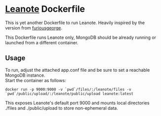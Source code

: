 # [Leanote](http://leanote.org/) Dockerfile

This is yet another Dockerfile to run Leanote. Heavily inspired by the version from [furiousgeorge](https://github.com/hannah98/docker-leanote).  

This Dockerfile runs Leanote only, MongoDB should be already running or launched from a different container.  

## Usage

To run, adjust the attached app.conf file and be sure to set a reachable MongoDB instance.  
Start the container as follows:
```
docker run -p 9000:9000 -v `pwd`/files/:/leanote/files -v `pwd`/public/upload/:/leanote/public/upload leanote:latest
```
This exposes Leanote's default port 9000 and mounts local directories ./files and ./public/upload to store non-ephemeral data.
